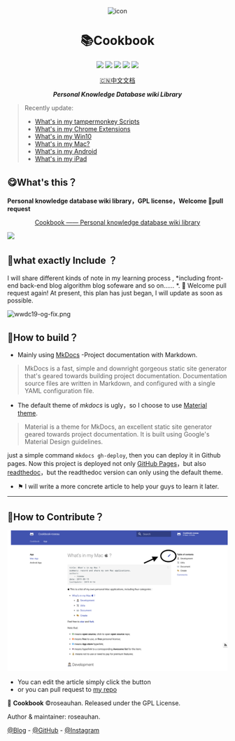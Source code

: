 <div align="center">

<img src="https://i.loli.net/2019/08/09/2f3NUxKFjvGqeZ4.png" width="160px" alt="icon" />


<h1> 📚Cookbook  </h1>

[![](https://flat.badgen.net/badge/github/github?icon)](https://github.com/RoseauHan/cookbook)
[![](https://badgen.net/badge/readthedoc/pass/yellow)](https://roseau-cookbook.readthedocs.io)
[![](https://img.shields.io/github/last-commit/roseauhan/cookbook/gh-pages)](https://github.com/RoseauHan/cookbook/tree/gh-pages)
[![](https://badgen.net/twitter/follow/roseauhan)](https://twitter.com/roseauhan)
[![](https://img.shields.io/github/license/RoseauHan/cookbook)](https://github.com/RoseauHan/cookbook/tree/master/LICENSE)

[🇨🇳中文文档](https://github.com/RoseauHan/cookbook/blob/master/README-CN.md)

***Personal Knowledge Database wiki Library***

</div>

> Recently update: 
> - [What's in my tampermonkey Scripts](https://roseauhan.github.io/cookbook/app/Whats-in-my-tampermonkey)
> - [What's in my Chrome Extensions](https://roseauhan.github.io/cookbook/app/Whats-in-my-Chrome-extensions)
> - [What's in my Win10](https://roseauhan.github.io/cookbook/app/Whats-in-my-Win10)
> - [What's in my Mac?](https://roseauhan.github.io/cookbook/app/Whats-in-my-Mac/)
> - [What's in my Android](https://roseauhan.github.io/cookbook/app/Whats-in-my-Android)
> - [What's in my iPad](https://roseauhan.github.io/cookbook/app/Whats-in-my-iPad)



## 😋What's this？


**Personal knowledge database wiki library，GPL license，Welcome 👏pull request**


<div align="center">

[Cookbook —— Personal knowledge database wiki library ](https://roseauhan.github.io/cookbook)

</div>

![](https://i.loli.net/2019/08/09/Z9iGLzEN7bmJgsx.png)


## 🤯what exactly Include ？

I will share different kinds of note in my learning process , *including front-end back-end blog algorithm blog sofeware and so on…… *.  👏 Welcome pull request again!   At present, this plan has just began, I will update as soon as possible.


![wwdc19-og-fix.png](https://i.loli.net/2019/08/09/gQ4tmo6idskz87x.png)


## 🧐How to build？


- Mainly using  [MkDocs](https://github.com/mkdocs/mkdocs/) -Project documentation with Markdown.


> MkDocs is a fast, simple and downright gorgeous static site generator that's geared towards building project documentation. Documentation source files are written in Markdown, and configured with a single YAML configuration file.


- The default theme of *mkdocs* is ugly，so I choose to use [Material theme](https://squidfunk.github.io/mkdocs-material/).


> Material is a theme for MkDocs, an excellent static site generator geared towards project documentation. It is built using Google's Material Design guidelines.


just a simple command `mkdocs gh-deploy`, then you can deploy it in Github pages. Now this project is deployed not only [GitHub Pages](https://roseauhan.github.io/cookbook/)，but also [readthedoc](https://roseau-cookbook.readthedocs.io)，but the readthedoc version can only using the default theme.


- ⚑ I will write a more concrete article to help your guys to learn it later.

---
## 🧐How to Contribute？

![pic](https://raw.githubusercontent.com/RoseauHan/upic-upload/master/ScreenShot.png)
- You can edit the article simply click the button
- or you can pull request to [my repo](https://github.com/RoseauHan/cookbook/)

📒 **Cookbook** ©roseauhan. Released under the GPL License.


Author & maintainer: roseauhan.


[@Blog](https://roseauhan.github.io/) - [@GitHub](https://github.com/roseauhan) - [@Instagram](https://instagram.com/roseauhan)
